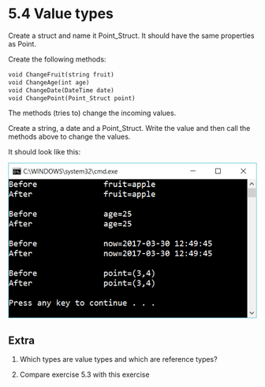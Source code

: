 ﻿# 5.4 Value types

Create a struct and name it Point_Struct. It should have the same properties as Point.

Create the following  methods:

    void ChangeFruit(string fruit)
    void ChangeAge(int age)
    void ChangeDate(DateTime date)
    void ChangePoint(Point_Struct point)

The methods (tries to) change the incoming values.

Create a string, a date and a Point_Struct. Write the value and then call the methods above to change the values.

It should look like this:

![16](Images/16.png)
 

## Extra

1. Which types are value types and which are reference types?

2. Compare exercise 5.3 with this exercise